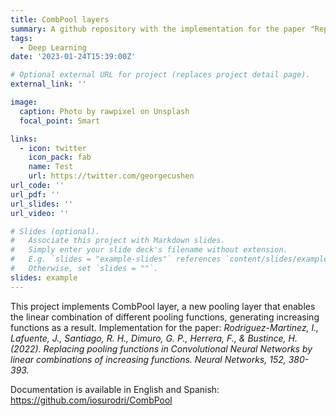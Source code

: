 ```yaml
---
title: CombPool layers
summary: A github repository with the implementation for the paper "Replacing pooling functions in Convolutional Neural Networks by linear combinations of increasing functions".
tags:
  - Deep Learning
date: '2023-01-24T15:39:00Z'

# Optional external URL for project (replaces project detail page).
external_link: ''

image:
  caption: Photo by rawpixel on Unsplash
  focal_point: Smart

links:
  - icon: twitter
    icon_pack: fab
    name: Test
    url: https://twitter.com/georgecushen
url_code: ''
url_pdf: ''
url_slides: ''
url_video: ''

# Slides (optional).
#   Associate this project with Markdown slides.
#   Simply enter your slide deck's filename without extension.
#   E.g. `slides = "example-slides"` references `content/slides/example-slides.md`.
#   Otherwise, set `slides = ""`.
slides: example
---
```


This project implements CombPool layer, a new pooling layer that enables the linear combination of different pooling functions, generating increasing functions as a result. Implementation for the paper: *Rodriguez-Martinez, I., Lafuente, J., Santiago, R. H., Dimuro, G. P., Herrera, F., & Bustince, H. (2022). Replacing pooling functions in Convolutional Neural Networks by linear combinations of increasing functions. Neural Networks, 152, 380-393.*

Documentation is available in English and Spanish: https://github.com/iosurodri/CombPool

